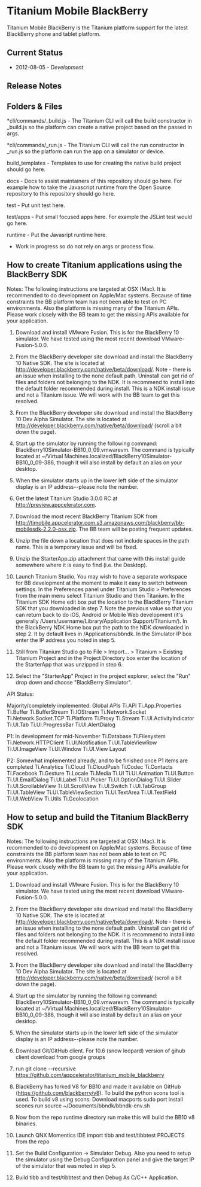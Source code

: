 Titanium Mobile BlackBerry
==========================

Titanium Mobile BlackBerry is the Titanium platform support for the latest BlackBerry phone and tablet platform.

Current Status
--------------

* 2012-08-05 - _Development_

Release Notes
-------------


Folders & Files
---------------

*cli/commands/_build.js   - The Titanium CLI will call the build constructor in _build.js so the platform can create a native project based on the passed in args.


*cli/commands/_run.js   - The Titanium CLI will call the run constructor in _run.js so the platform can run the app on a simulator or device.

build_templates - Templates to use for creating the native build project should go here.

docs - Docs to assist maintainers of this repository should go here. For example how to take the Javascript runtime from the Open Source repository to this repository should go here.

test - Put unit test here.

test/apps - Put small focused apps here. For example the JSLint test would go here.

runtime - Put the Javasript runtime here. 


* Work in progress so do not rely on args or process flow.  


How to create Titanium applications using the BlackBerry SDK
------------------------------------------------------------

Notes: The following instructions are targeted at OSX (Mac). It is recommended to do development on Apple/Mac systems. Because of time constraints the BB platform team has not been able to test on PC environments. Also the platform is missing many of the Titanium APIs. Please work closely with the BB team to get the missing APIs available for your application.

1) Download and install VMware Fusion. This is for the BlackBerry 10 simulator. We have tested using the most recent download VMware-Fusion-5.0.0.

2) From the BlackBerry developer site download and install the BlackBerry 10 Native SDK. The site is located at http://developer.blackberry.com/native/beta/download/. Note - there is an issue when installing to the none default path. Uninstall can get rid of files and folders not belonging to the NDK. It is recommend to install into the default folder recommended during install. This is a NDK install issue and not a Titanium issue. We will work with the BB team to get this resolved.

3) From the BlackBerry developer site download and install the BlackBerry 10 Dev Alpha Simulator. The site is located at http://developer.blackberry.com/native/beta/download/ (scroll a bit down the page).

4) Start up the simulator by running the following command: BlackBerry10Simulator-BB10_0_09.vmwarevm. The command is typically located at ~/Virtual Machines.localized/BlackBerry10Simulator-BB10_0_09-386, though it will also install by default an alias on your desktop.

5) When the simulator starts up in the lower left side of the simulator display is an IP address--please note the number.

6) Get the latest Titanium Studio 3.0.0 RC at http://preview.appcelerator.com. 

7) Download the most recent BlackBerry Titanium SDK from http://timobile.appcelerator.com.s3.amazonaws.com/blackberry/bb-mobilesdk-2.2.0-osx.zip. The BB team will be posting frequent updates.

8) Unzip the file down a location that does not include spaces in the path name. This is a temporary issue and will be fixed.

9) Unzip the StarterApp.zip attachment that came with this install guide somewhere where it is easy to find (i.e. the Desktop).

10) Launch Titanium Studio. You may wish to have a separate workspace for BB development at the moment to make it easy to switch between settings.
In the Preferences panel under Titanium Studio > Preferences from the main menu select Titanium Studio and then Titanium.
In the Titanium SDK Home edit box put the location to the BlackBerry Titanium SDK that you downloaded in step 7. Note the previous value so that you can return back to do iOS, Android or Mobile Web development (it's generally /Users/username/Library/Application Support/Titanium/).
In the BlackBerry NDK Home box put the path to the NDK downloaded in step 2. It by default lives in /Applications/bbndk.
In the Simulator IP box enter the IP address you noted in step 5.
11) Still from Titanium Studio go to File > Import... > Titanium > Existing Titanium Project and in the Project Directory box enter the location of the StarterApp that was unzipped in step 6.

12) Select the "StarterApp" Project in the project explorer, select the "Run" drop down and choose "BlackBerry Simulator".

API Status:

Majority/completely implemented:
Global APIs
Ti.API
Ti.App.Properties
Ti.Buffer
Ti.BufferStream
Ti.IOStream
Ti.Network.Socket
Ti.Network.Socket.TCP
Ti.Platform
Ti.Proxy
Ti.Stream
Ti.UI.ActivityIndicator
Ti.UI.Tab
Ti.UI.ProgressBar
Ti.UI.AlertDialog

P1: In development for mid-November 
Ti.Database
Ti.Filesystem
Ti.Network.HTTPClient
Ti.UI.Notification
Ti.UI.TableViewRow
Ti.UI.ImageView
Ti.UI.Window
Ti.UI.View
Layout

P2: Somewhat implemented already, and to be finished once P1 items are completed
Ti.Analytics
Ti.Cloud
Ti.CloudPush
Ti.Codec
Ti.Contacts
Ti.Facebook
Ti.Gesture
Ti.Locale
Ti.Media
Ti.UI
Ti.UI.Animation
Ti.UI.Button
Ti.UI.EmailDialog
Ti.UI.Label
Ti.UI.Picker
Ti.UI.OptionDialog
Ti.UI.Slider
Ti.UI.ScrollableView
Ti.UI.ScrollView
Ti.UI.Switch
Ti.UI.TabGroup
Ti.UI.TableView
Ti.UI.TableViewSection
Ti.UI.TextArea
Ti.UI.TextField
Ti.UI.WebView
Ti.Utils
Ti.Geolocation


How to setup and build the Titanium BlackBerry SDK
--------------------------------------------------

Notes: The following instructions are targeted at OSX (Mac). It is recommended to do development on Apple/Mac systems. Because of time constraints the BB platform team has not been able to test on PC environments. Also the platform is missing many of the Titanium APIs. Please work closely with the BB team to get the missing APIs available for your application.

1) Download and install VMware Fusion. This is for the BlackBerry 10 simulator. We have tested using the most recent download VMware-Fusion-5.0.0.

2) From the BlackBerry developer site download and install the BlackBerry 10 Native SDK. The site is located at http://developer.blackberry.com/native/beta/download/. Note - there is an issue when installing to the none default path. Uninstall can get rid of files and folders not belonging to the NDK. It is recommend to install into the default folder recommended during install. This is a NDK install issue and not a Titanium issue. We will work with the BB team to get this resolved.

3) From the BlackBerry developer site download and install the BlackBerry 10 Dev Alpha Simulator. The site is located at http://developer.blackberry.com/native/beta/download/ (scroll a bit down the page).

4) Start up the simulator by running the following command: BlackBerry10Simulator-BB10_0_09.vmwarevm. The command is typically located at ~/Virtual Machines.localized/BlackBerry10Simulator-BB10_0_09-386, though it will also install by default an alias on your desktop.

5) When the simulator starts up in the lower left side of the simulator display is an IP address--please note the number.

6) Download Git/GitHub client. For 10.6 (snow leopard) version of gihub client download from google groups

7) run git clone --recursive https://github.com/appcelerator/titanium_mobile_blackberry

8) BlackBerry has forked V8 for BB10 and made it available on GitHub (https://github.com/blackberry/v8). To build
the python scons tool is used. To build v8 using scons:
	Download macports
	sudo port install scones
	run source ~/Documents/bbndk/bbndk-env.sh

9) Now from the repo runtime directory run make this will build the BB10 v8 binaries.

10) Launch QNX Momentics IDE import tibb and test/tibbtest PROJECTS from the repo

11) Set the Build Configuration -> Simulator Debug. Also you need to setup the simulator using the Debug Configuration panel and give the target IP of the simulator that was noted in step 5.

12) Build tibb and test/tibbtest and then Debug As C/C++ Application.

